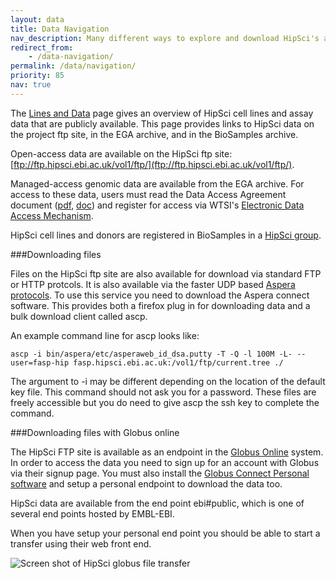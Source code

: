 ```yaml
---
layout: data
title: Data Navigation
nav_description: Many different ways to explore and download HipSci's assay data
redirect_from:
    - /data-navigation/
permalink: /data/navigation/
priority: 85
nav: true
---
```


The [Lines and Data]({{site.baseurl}}/lines/) page gives an overview of
HipSci cell lines and assay data that are publicly available. This page
provides links to HipSci data on the project ftp site, in the EGA archive, and
in the BioSamples archive.

Open-access data are available on the HipSci ftp site:
[ftp://ftp.hipsci.ebi.ac.uk/vol1/ftp/](ftp://ftp.hipsci.ebi.ac.uk/vol1/ftp/).

Managed-access genomic data are available from the EGA archive. For access to
these data, users must read the Data Access Agreement document ([pdf]({{site.baseurl}}/documents/HipSci_Normals_DAA_v3.2_form.pdf), [doc]({{site.baseurl}}/documents/HipSci_Normals_DAA_v3.2_form.doc)) and
register for access via WTSI's [Electronic Data Access Mechanism](https://www.sanger.ac.uk/legal/DAA/MasterController).

HipSci cell lines and donors are registered in BioSamples in a [HipSci group](http://www.ebi.ac.uk/biosamples/group/SAMEG120702).

###Downloading files

Files on the HipSci ftp site are also available for download via standard FTP
or HTTP protcols. It is also available via the faster UDP based
[Aspera protocols](http://asperasoft.com/software/transfer-clients/connect-web-browser-plug-in/).
To use this service you need to download the Aspera connect
software. This provides both a firefox plug in for downloading data and a bulk
download client called ascp.

An example command line for ascp looks like:

``ascp -i bin/aspera/etc/asperaweb_id_dsa.putty -T -Q -l 100M -L- --user=fasp-hip
fasp.hipsci.ebi.ac.uk:/vol1/ftp/current.tree ./ ``

The argument to -i may be different depending on the location of the default
key file. This command should not ask you for a password. These files are
freely accessible but you do need to give ascp the ssh key to complete the
command.

###Downloading files with Globus online

The HipSci FTP site is available as an endpoint in the [Globus Online](https://www.globus.org/) system.
In order to access the data you need to sign up for an account with Globus via
their signup page. You must also install the [Globus Connect Personal software](https://support.globus.org/entries/24044351)
and setup a personal endpoint to download the data too.

HipSci data are available from the end point ebi#public, which is one of several end points hosted by EMBL-EBI.

When you have setup your personal end point you should be able to start a
transfer using their web front end.

![Screen shot of HipSci globus file transfer]({{site.baseurl}}/img/globus_screen_shot.png)
